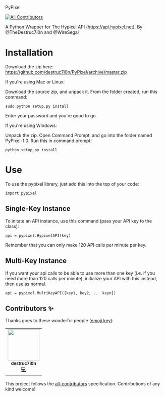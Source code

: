 PyPixel

<!-- ALL-CONTRIBUTORS-BADGE:START - Do not remove or modify this section -->
[![All Contributors](https://img.shields.io/badge/all_contributors-1-orange.svg?style=flat-square)](#contributors-)
<!-- ALL-CONTRIBUTORS-BADGE:END -->

A Python Wrapper for The Hypixel API (https://api.hypixel.net). By @TheDestruc7i0n and @WireSegal



Installation
============

Download the zip here: https://github.com/destruc7i0n/PyPixel/archive/master.zip

If you're using Mac or Linux:

Download the source zip, and unpack it. From the folder created, run this command: 
```
sudo python setup.py install
```
Enter your password and you're good to go.



If you're using Windows:

Unpack the zip. Open Command Prompt, and go into the folder named PyPixel-1.0.
Run this in command prompt:
```
python setup.py install
```


Use
===

To use the pypixel library, just add this into the top of your code:

```
import pypixel
```

Single-Key Instance
-------------------

To initate an API instance, use this command (pass your API key to the class):

```
api = pypixel.HypixelAPI(key)
```

Remember that you can only make 120 API calls per minute per key.

Multi-Key Instance
------------------

If you want your api calls to be able to use more than one key (i.e. if you need more than 120 calls per minute), initialize your API with this instead, then use as normal.
```
api = pypixel.MultiKeyAPI([key1, key2, ... keyn])
```


## Contributors ✨

Thanks goes to these wonderful people ([emoji key](https://allcontributors.org/docs/en/emoji-key)):

<!-- ALL-CONTRIBUTORS-LIST:START - Do not remove or modify this section -->
<!-- prettier-ignore-start -->
<!-- markdownlint-disable -->
<table>
  <tr>
    <td align="center"><a href="https://thedestruc7i0n.ca"><img src="https://avatars2.githubusercontent.com/u/6181960?v=4" width="100px;" alt=""/><br /><sub><b>destruc7i0n</b></sub></a><br /><a href="https://github.com/CodingKanin/PyPixel/commits?author=destruc7i0n" title="Code">💻</a></td>
  </tr>
</table>

<!-- markdownlint-enable -->
<!-- prettier-ignore-end -->
<!-- ALL-CONTRIBUTORS-LIST:END -->

This project follows the [all-contributors](https://github.com/all-contributors/all-contributors) specification. Contributions of any kind welcome!
